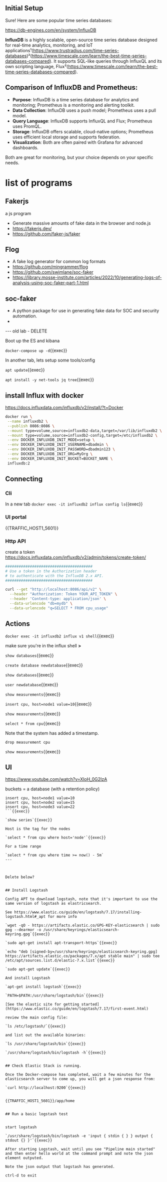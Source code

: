
## Initial Setup

Sure! Here are some popular time series databases:

https://db-engines.com/en/system/InfluxDB

**InfluxDB** is a highly scalable, open-source time series database designed for real-time analytics, monitoring, and IoT applications¹(https://www.trustradius.com/time-series-databases)²(https://www.timescale.com/learn/the-best-time-series-databases-compared). It supports SQL-like queries through InfluxQL and its own scripting language, Flux²(https://www.timescale.com/learn/the-best-time-series-databases-compared).

## Comparison of **InfluxDB** and **Prometheus**:

- **Purpose**: InfluxDB is a time series database for analytics and monitoring; Prometheus is a monitoring and alerting toolkit.
- **Data Collection**: InfluxDB uses a push model; Prometheus uses a pull model.
- **Query Language**: InfluxDB supports InfluxQL and Flux; Prometheus uses PromQL.
- **Storage**: InfluxDB offers scalable, cloud-native options; Prometheus uses efficient local storage and supports federation.
- **Visualization**: Both are often paired with Grafana for advanced dashboards.

Both are great for monitoring, but your choice depends on your specific needs.


# list of programs

## Fakerjs

a js program

- Generate massive amounts of fake data in the browser and node.js
- https://fakerjs.dev/
- https://github.com/faker-js/faker

## Flog

- A fake log generator for common log formats
- https://github.com/mingrammer/flog
- https://github.com/swimlane/soc-faker
- https://library.mosse-institute.com/articles/2022/10/generating-logs-of-analysis-using-soc-faker-part-1.html


## soc-faker

- A python package for use in generating fake data for SOC and security automation.
-

--- old lab - DELETE

Boot up the ES and kibana

`docker-compose up -d`{{exec}}

In another tab, lets setup some tools/config

`apt update`{{exec}}

`apt install -y net-tools jq tree`{{exec}}



## install Influx with docker

https://docs.influxdata.com/influxdb/v2/install/?t=Docker

```bash
docker run \
 --name influxdb2 \
 --publish 8086:8086 \
 --mount type=volume,source=influxdb2-data,target=/var/lib/influxdb2 \
 --mount type=volume,source=influxdb2-config,target=/etc/influxdb2 \
 --env DOCKER_INFLUXDB_INIT_MODE=setup \
 --env DOCKER_INFLUXDB_INIT_USERNAME=dbadmin \
 --env DOCKER_INFLUXDB_INIT_PASSWORD=dbadmin123 \
 --env DOCKER_INFLUXDB_INIT_ORG=MyOrg \
 --env DOCKER_INFLUXDB_INIT_BUCKET=BUCKET_NAME \
 influxdb:2
```

## Connecting

### Cli

In a new tab `docker exec -it influxdb2 influx config ls`{{exec}}

### UI portal

{{TRAFFIC_HOST1_5601}}

### Http API

create a token https://docs.influxdata.com/influxdb/v2/admin/tokens/create-token/

```bash
#######################################
# Use a token in the Authorization header
# to authenticate with the InfluxDB 2.x API.
#######################################

curl --get "http://localhost:8086/api/v2" \
  --header "Authorization: Token YOUR_API_TOKEN" \
  --header 'Content-type: application/json' \
  --data-urlencode "db=mydb" \
  --data-urlencode "q=SELECT * FROM cpu_usage"
```


## Actions

`docker exec -it influxdb2 influx v1 shell`{{exec}}

make sure you're in the influx shell **>**

`show databases`{{exec}}

`create database newdatabase`{{exec}}

`show databases`{{exec}}

`user newdatabase`{{exec}}

`show measurements`{{exec}}

`insert cpu, host=node1 value=10`{{exec}}

`show measurements`{{exec}}

`select * from cpu`{{exec}}

Note that the system has added a timestamp.

`drop measurement cpu`

`show measurements`{{exec}}

## UI

https://www.youtube.com/watch?v=XloH_0G2IzA

buckets = a database (with a retention policy)
```
insert cpu, host=node1 value=10
insert cpu, host=node2 value=15
insert cpu, host=node3 value=22
```{{exec}}

`show series`{{exec}}

Host is the tag for the nodes

`select * from cpu where host='node'`{{exec}}

For a time range

`select * from cpu where time >= now() - 5m`
---



Delete below?


## Install Logstash

Config APT to download logstash, note that it's important to use the same version of logstash as elastricsearch.

See https://www.elastic.co/guide/en/logstash/7.17/installing-logstash.html#_apt for more info

`wget -qO - https://artifacts.elastic.co/GPG-KEY-elasticsearch | sudo gpg --dearmor -o /usr/share/keyrings/elasticsearch-keyring.gpg`{{exec}}

`sudo apt-get install apt-transport-https`{{exec}}

`echo "deb [signed-by=/usr/share/keyrings/elasticsearch-keyring.gpg] https://artifacts.elastic.co/packages/7.x/apt stable main" | sudo tee /etc/apt/sources.list.d/elastic-7.x.list`{{exec}}

`sudo apt-get update`{{exec}}

And install Logstash

`apt-get install logstash`{{exec}}

`PATH=$PATH:/usr/share/logstash/bin`{{exec}}

[See the elastic site for getting started](https://www.elastic.co/guide/en/logstash/7.17/first-event.html)

review the main config file:

`ls /etc/logstash/`{{exec}}

and list out the available binaries:

`ls /usr/share/logstash/bin`{{exec}}

`/usr/share/logstash/bin/logstash -h`{{exec}}


## Check Elastic Stack is running.

Once the Docker-compose has completed, wait a few minutes for the elasticsearch server to come up, you will get a json response from:

`curl http://localhost:9200`{{exec}}


{{TRAFFIC_HOST1_5601}}/app/home


## Run a basic logstash test


start logstash

`/usr/share/logstash/bin/logstash -e 'input { stdin { } } output { stdout {} }'`{{exec}}

After starting Logstash, wait until you see "Pipeline main started" and then enter hello world at the command prompt and note the json element outputed.

Note the json output that logstash has generated.

ctrl-d to exit

